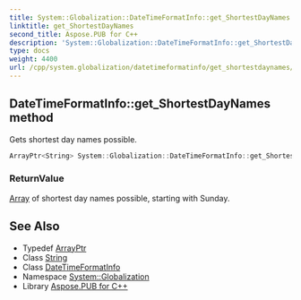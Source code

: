 ```yaml
---
title: System::Globalization::DateTimeFormatInfo::get_ShortestDayNames method
linktitle: get_ShortestDayNames
second_title: Aspose.PUB for C++
description: 'System::Globalization::DateTimeFormatInfo::get_ShortestDayNames method. Gets shortest day names possible in C++.'
type: docs
weight: 4400
url: /cpp/system.globalization/datetimeformatinfo/get_shortestdaynames/
---
```

## DateTimeFormatInfo::get_ShortestDayNames method


Gets shortest day names possible.

```cpp
ArrayPtr<String> System::Globalization::DateTimeFormatInfo::get_ShortestDayNames() const
```


### ReturnValue

[Array](../../../system/array/) of shortest day names possible, starting with Sunday.

## See Also

* Typedef [ArrayPtr](../../../system/arrayptr/)
* Class [String](../../../system/string/)
* Class [DateTimeFormatInfo](../)
* Namespace [System::Globalization](../../)
* Library [Aspose.PUB for C++](../../../)
